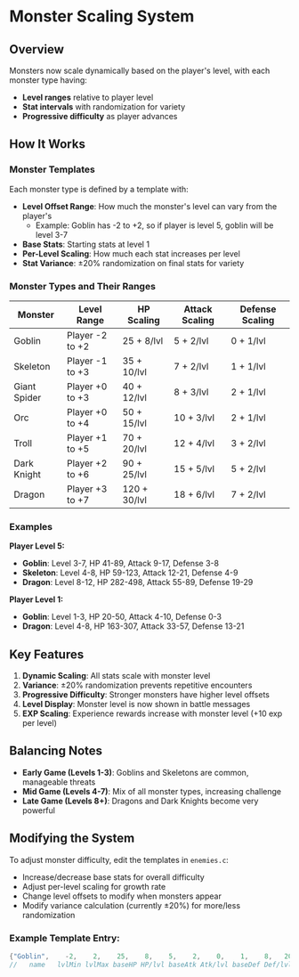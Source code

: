 # Monster Scaling System

## Overview
Monsters now scale dynamically based on the player's level, with each monster type having:
- **Level ranges** relative to player level
- **Stat intervals** with randomization for variety
- **Progressive difficulty** as player advances

## How It Works

### Monster Templates
Each monster type is defined by a template with:
- **Level Offset Range**: How much the monster's level can vary from the player's
  - Example: Goblin has -2 to +2, so if player is level 5, goblin will be level 3-7
- **Base Stats**: Starting stats at level 1
- **Per-Level Scaling**: How much each stat increases per level
- **Stat Variance**: ±20% randomization on final stats for variety

### Monster Types and Their Ranges

| Monster      | Level Range | HP Scaling | Attack Scaling | Defense Scaling |
|--------------|-------------|------------|----------------|-----------------|
| Goblin       | Player -2 to +2 | 25 + 8/lvl | 5 + 2/lvl | 0 + 1/lvl |
| Skeleton     | Player -1 to +3 | 35 + 10/lvl | 7 + 2/lvl | 1 + 1/lvl |
| Giant Spider | Player +0 to +3 | 40 + 12/lvl | 8 + 3/lvl | 2 + 1/lvl |
| Orc          | Player +0 to +4 | 50 + 15/lvl | 10 + 3/lvl | 2 + 1/lvl |
| Troll        | Player +1 to +5 | 70 + 20/lvl | 12 + 4/lvl | 3 + 2/lvl |
| Dark Knight  | Player +2 to +6 | 90 + 25/lvl | 15 + 5/lvl | 5 + 2/lvl |
| Dragon       | Player +3 to +7 | 120 + 30/lvl | 18 + 6/lvl | 7 + 2/lvl |

### Examples

**Player Level 5:**
- **Goblin**: Level 3-7, HP 41-89, Attack 9-17, Defense 3-8
- **Skeleton**: Level 4-8, HP 59-123, Attack 12-21, Defense 4-9
- **Dragon**: Level 8-12, HP 282-498, Attack 55-89, Defense 19-29

**Player Level 1:**
- **Goblin**: Level 1-3, HP 20-50, Attack 4-10, Defense 0-3
- **Dragon**: Level 4-8, HP 163-307, Attack 33-57, Defense 13-21

## Key Features

1. **Dynamic Scaling**: All stats scale with monster level
2. **Variance**: ±20% randomization prevents repetitive encounters
3. **Progressive Difficulty**: Stronger monsters have higher level offsets
4. **Level Display**: Monster level is now shown in battle messages
5. **EXP Scaling**: Experience rewards increase with monster level (+10 exp per level)

## Balancing Notes

- **Early Game (Levels 1-3)**: Goblins and Skeletons are common, manageable threats
- **Mid Game (Levels 4-7)**: Mix of all monster types, increasing challenge
- **Late Game (Levels 8+)**: Dragons and Dark Knights become very powerful

## Modifying the System

To adjust monster difficulty, edit the templates in `enemies.c`:
- Increase/decrease base stats for overall difficulty
- Adjust per-level scaling for growth rate
- Change level offsets to modify when monsters appear
- Modify variance calculation (currently ±20%) for more/less randomization

### Example Template Entry:
```c
{"Goblin",    -2,    2,    25,    8,    5,    2,    0,    1,    8,   20,   20},
//   name   lvlMin lvlMax baseHP HP/lvl baseAtk Atk/lvl baseDef Def/lvl minGold maxGold baseExp
```
